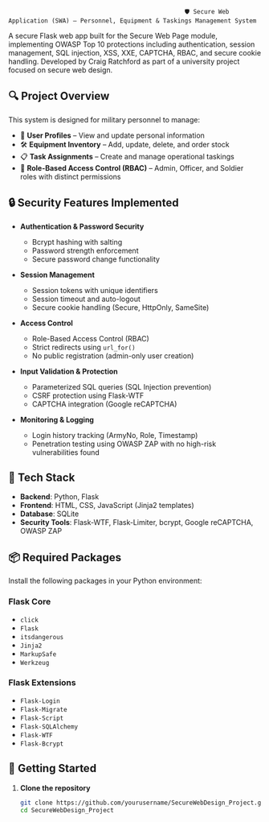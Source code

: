                                                     🛡️ Secure Web Application (SWA) – Personnel, Equipment & Taskings Management System

A secure Flask web app built for the Secure Web Page module, implementing OWASP Top 10 protections including authentication, session management, SQL injection, XSS, XXE, CAPTCHA, RBAC, and secure cookie handling. Developed by Craig Ratchford as part of a university project focused on secure web design.

## 🔍 Project Overview

This system is designed for military personnel to manage:

- 👤 **User Profiles** – View and update personal information
- 🛠️ **Equipment Inventory** – Add, update, delete, and order stock
- 📋 **Task Assignments** – Create and manage operational taskings
- 🔐 **Role-Based Access Control (RBAC)** – Admin, Officer, and Soldier roles with distinct permissions

## 🔒 Security Features Implemented

- **Authentication & Password Security**
  - Bcrypt hashing with salting
  - Password strength enforcement
  - Secure password change functionality

- **Session Management**
  - Session tokens with unique identifiers
  - Session timeout and auto-logout
  - Secure cookie handling (Secure, HttpOnly, SameSite)

- **Access Control**
  - Role-Based Access Control (RBAC)
  - Strict redirects using `url_for()`
  - No public registration (admin-only user creation)

- **Input Validation & Protection**
  - Parameterized SQL queries (SQL Injection prevention)
  - CSRF protection using Flask-WTF
  - CAPTCHA integration (Google reCAPTCHA)

- **Monitoring & Logging**
  - Login history tracking (ArmyNo, Role, Timestamp)
  - Penetration testing using OWASP ZAP with no high-risk vulnerabilities found

## 🧰 Tech Stack

- **Backend**: Python, Flask
- **Frontend**: HTML, CSS, JavaScript (Jinja2 templates)
- **Database**: SQLite
- **Security Tools**: Flask-WTF, Flask-Limiter, bcrypt, Google reCAPTCHA, OWASP ZAP

## 📦 Required Packages

Install the following packages in your Python environment:

### Flask Core
- `click`
- `Flask`
- `itsdangerous`
- `Jinja2`
- `MarkupSafe`
- `Werkzeug`

### Flask Extensions
- `Flask-Login`
- `Flask-Migrate`
- `Flask-Script`
- `Flask-SQLAlchemy`
- `Flask-WTF`
- `Flask-Bcrypt`

## 🚀 Getting Started

1. **Clone the repository**
   ```bash
   git clone https://github.com/yourusername/SecureWebDesign_Project.git
   cd SecureWebDesign_Project
